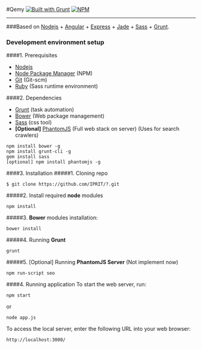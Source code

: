 #Qemy
[![Built with Grunt](https://cdn.gruntjs.com/builtwith.png)](http://gruntjs.com/) [![NPM](https://img.shields.io/badge/npm-2.9.0-green.svg)](http://npmjs.com)

----------

###Based on [Nodejs](http://nodejs.org/) + [Angular](http://angularjs.org/) + [Express](http://expressjs.com/) + [Jade](http://jade-lang.com/) + [Sass](http://sass-lang.com/) + [Grunt](http://gruntjs.com/).

### Development environment setup
####1. Prerequisites

* [Nodejs](http://www.nodejs.org/)
* [Node Package Manager](https://npmjs.org/) (NPM)
* [Git](http://git-scm.com/) (Git-scm)
* [Ruby](http://www.ruby-lang.org/en/downloads/) (Sass runtime environment)

####2. Dependencies
* [Grunt](http://gruntjs.com/) (task automation)
* [Bower](http://bower.io/) (Web package management)
* [Sass](http://sass-lang.com/) (css tool)
* **[Optional]** [PhantomJS](http://phantomjs.org/) (Full web stack on server) (Uses for search crawlers)
```
npm install bower -g
npm install grunt-cli -g
gem install sass
[optional] npm install phantomjs -g
```
####3. Installation
#####1. Cloning repo
```
$ git clone https://github.com/IPRIT/?.git
```
#####2. Install required **node** modules
```
npm install
```
#####3. **Bower** modules installation:
```
bower install
```
#####4. Running **Grunt**
```
grunt 
```
#####5. [Optional] Running **PhantomJS Server** (Not implement now)
```
npm run-script seo
```
####4. Running application
To start the web server, run:
```
npm start
```
or
```
node app.js
```
To access the local server, enter the following URL into your web browser:
```
http://localhost:3000/
```
